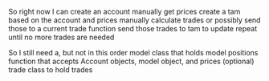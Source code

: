 So right now I can
    create an account
    manually get prices
    create a tam based on the account and prices
    manually calculate trades or possibly send those to a current trade function
    send those trades to tam to update
    repeat until no more trades are needed

So I still need a, but not in this order
    model class that holds model positions
    function that accepts Account objects, model object, and prices (optional)
    trade class to hold trades
    
